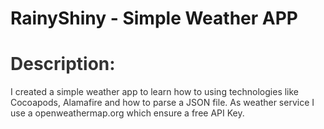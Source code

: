 # RainyShiny - Simple Weather APP
<h1 style="color: #2e6c80;"><span style="color: #333333;">Description:</span></h1>
<p><span style="color: #333333;">I created a simple weather app to learn how to using technologies like Cocoapods, Alamafire and how to parse a JSON file. As weather service I use a openweathermap.org which ensure a free API Key.</span></p>
<p><strong>&nbsp;</strong></p>
